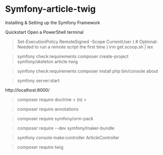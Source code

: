 # Symfony-article-twig

Installing & Setting up the Symfony Framework

Quickstart
Open a PowerShell terminal
> Set-ExecutionPolicy RemoteSigned -Scope CurrentUser 
( # Optional: Needed to run a remote script the first time )
> irm get.scoop.sh | iex

> symfony check:requirements
> composer create-project symfony/skeleton article-twig

> symfony check:requirements
> composer install
> php bin/console about

> symfony server:start

  http://localhost:8000/
  
> composer require doctrine > (n) >

> composer require annotations

> composer require symfony/orm-pack

> composer require --dev symfony/maker-bundle

> symfony console make:controller ArticleController 

> composer require twig

